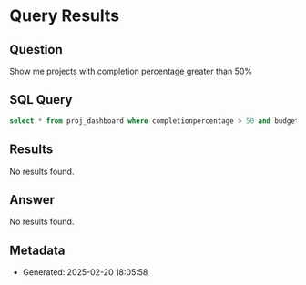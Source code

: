 # Query Results

## Question
Show me projects with completion percentage greater than 50%

## SQL Query
```sql
select * from proj_dashboard where completionpercentage > 50 and budget > 100000;
```

## Results
No results found.

## Answer
No results found.

## Metadata
- Generated: 2025-02-20 18:05:58
